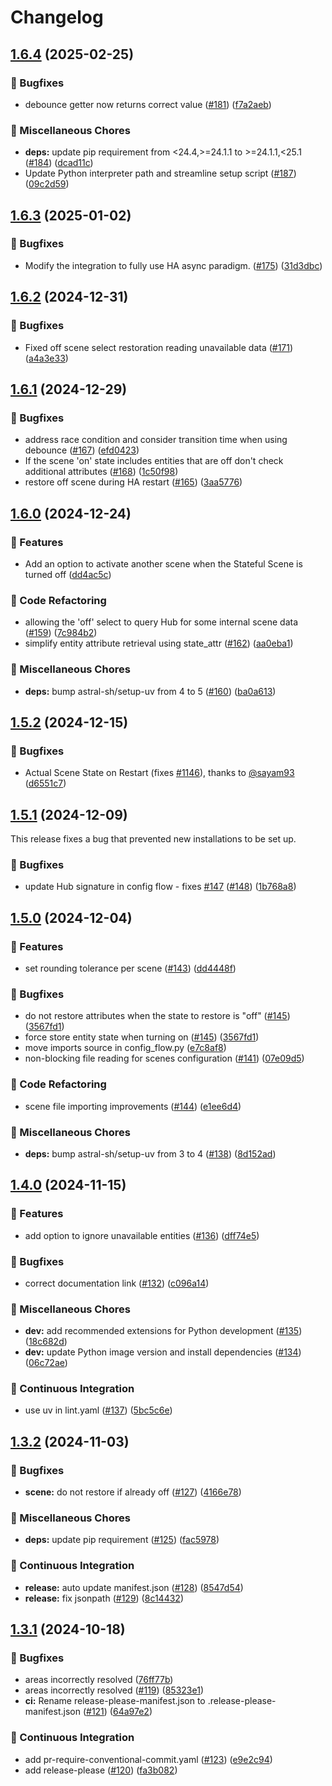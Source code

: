 # Changelog

## [1.6.4](https://github.com/hugobloem/stateful_scenes/compare/v1.6.3...v1.6.4) (2025-02-25)


### 🐛 Bugfixes

* debounce getter now returns correct value ([#181](https://github.com/hugobloem/stateful_scenes/issues/181)) ([f7a2aeb](https://github.com/hugobloem/stateful_scenes/commit/f7a2aeb2893d376b2336a7795877fe86243a7676))


### 🔧 Miscellaneous Chores

* **deps:** update pip requirement from &lt;24.4,&gt;=24.1.1 to >=24.1.1,<25.1 ([#184](https://github.com/hugobloem/stateful_scenes/issues/184)) ([dcad11c](https://github.com/hugobloem/stateful_scenes/commit/dcad11c6f6f98abff6eca791fd594520dd85ab70))
* Update Python interpreter path and streamline setup script ([#187](https://github.com/hugobloem/stateful_scenes/issues/187)) ([09c2d59](https://github.com/hugobloem/stateful_scenes/commit/09c2d59b23783c12a94e38d020b777fd42e1b95e))

## [1.6.3](https://github.com/hugobloem/stateful_scenes/compare/v1.6.2...v1.6.3) (2025-01-02)


### 🐛 Bugfixes

* Modify the integration to fully use HA async paradigm. ([#175](https://github.com/hugobloem/stateful_scenes/issues/175)) ([31d3dbc](https://github.com/hugobloem/stateful_scenes/commit/31d3dbcb20b4be751efe3f2ced809528b22400de))

## [1.6.2](https://github.com/hugobloem/stateful_scenes/compare/v1.6.1...v1.6.2) (2024-12-31)


### 🐛 Bugfixes

* Fixed off scene select restoration reading unavailable data ([#171](https://github.com/hugobloem/stateful_scenes/issues/171)) ([a4a3e33](https://github.com/hugobloem/stateful_scenes/commit/a4a3e3379f2ff7d2ae2b60ebcb8acb2badc2eb00))

## [1.6.1](https://github.com/hugobloem/stateful_scenes/compare/v1.6.0...v1.6.1) (2024-12-29)


### 🐛 Bugfixes

* address race condition and consider transition time when using debounce ([#167](https://github.com/hugobloem/stateful_scenes/issues/167)) ([efd0423](https://github.com/hugobloem/stateful_scenes/commit/efd0423d00ce21b1a0fa8db5f0b68222f68e6c51))
* If the scene 'on' state includes entities that are off don't check additional attributes ([#168](https://github.com/hugobloem/stateful_scenes/issues/168)) ([1c50f98](https://github.com/hugobloem/stateful_scenes/commit/1c50f98a71a83b6163f3ec180237bcff5c590e52))
* restore off scene during HA restart ([#165](https://github.com/hugobloem/stateful_scenes/issues/165)) ([3aa5776](https://github.com/hugobloem/stateful_scenes/commit/3aa5776b4c0f530d618f3072f329c47b397475e4))

## [1.6.0](https://github.com/hugobloem/stateful_scenes/compare/v1.5.2...v1.6.0) (2024-12-24)


### 🚀 Features

* Add an option to activate another scene when the Stateful Scene is turned off ([dd4ac5c](https://github.com/hugobloem/stateful_scenes/commit/dd4ac5cabe74f02ae297d0b18beaaebf16c1eefc))


### 🔨 Code Refactoring

* allowing the 'off' select to query Hub for some internal scene data ([#159](https://github.com/hugobloem/stateful_scenes/issues/159)) ([7c984b2](https://github.com/hugobloem/stateful_scenes/commit/7c984b27be3d1c02352ff73bd904d5e8056a4090))
* simplify entity attribute retrieval using state_attr ([#162](https://github.com/hugobloem/stateful_scenes/issues/162)) ([aa0eba1](https://github.com/hugobloem/stateful_scenes/commit/aa0eba1f28ec1f6491e0deefaf871e7d113015c4))


### 🔧 Miscellaneous Chores

* **deps:** bump astral-sh/setup-uv from 4 to 5 ([#160](https://github.com/hugobloem/stateful_scenes/issues/160)) ([ba0a613](https://github.com/hugobloem/stateful_scenes/commit/ba0a613347318c10ee34cd3a50bddf04fdbf6bb6))

## [1.5.2](https://github.com/hugobloem/stateful_scenes/compare/v1.5.1...v1.5.2) (2024-12-15)


### 🐛 Bugfixes

* Actual Scene State on Restart (fixes [#1146](https://github.com/hugobloem/stateful_scenes/issues/1146)), thanks to [@sayam93](https://github.com/sayam93) ([d6551c7](https://github.com/hugobloem/stateful_scenes/commit/d6551c70a91b8c811eb7545f34ae9dbcdbd16467))

## [1.5.1](https://github.com/hugobloem/stateful_scenes/compare/v1.5.0...v1.5.1) (2024-12-09)

This release fixes a bug that prevented new installations to be set up.

### 🐛 Bugfixes

* update Hub signature in config flow - fixes [#147](https://github.com/hugobloem/stateful_scenes/issues/147) ([#148](https://github.com/hugobloem/stateful_scenes/issues/148)) ([1b768a8](https://github.com/hugobloem/stateful_scenes/commit/1b768a8bd0da7192ea2a12b2ed989afa6bdebd93))

## [1.5.0](https://github.com/hugobloem/stateful_scenes/compare/v1.4.0...v1.5.0) (2024-12-04)


### 🚀 Features

* set rounding tolerance per scene ([#143](https://github.com/hugobloem/stateful_scenes/issues/143)) ([dd4448f](https://github.com/hugobloem/stateful_scenes/commit/dd4448f98c6d3483603f431394245c73d18476d9))


### 🐛 Bugfixes

* do not restore attributes when the state to restore is "off" ([#145](https://github.com/hugobloem/stateful_scenes/issues/145)) ([3567fd1](https://github.com/hugobloem/stateful_scenes/commit/3567fd196aa8aadf9747159c8afcdd3cb9611cd6))
* force store entity state when turning on ([#145](https://github.com/hugobloem/stateful_scenes/issues/145)) ([3567fd1](https://github.com/hugobloem/stateful_scenes/commit/3567fd196aa8aadf9747159c8afcdd3cb9611cd6))
* move imports source in config_flow.py ([e7c8af8](https://github.com/hugobloem/stateful_scenes/commit/e7c8af8becdaaff0491c3c5374694031b1c0059f))
* non-blocking file reading for scenes configuration ([#141](https://github.com/hugobloem/stateful_scenes/issues/141)) ([07e09d5](https://github.com/hugobloem/stateful_scenes/commit/07e09d55e05bf707ccf2b6d26b5209a737ea573a))


### 🔨 Code Refactoring

* scene file importing improvements ([#144](https://github.com/hugobloem/stateful_scenes/issues/144)) ([e1ee6d4](https://github.com/hugobloem/stateful_scenes/commit/e1ee6d48bc3abf453a943d4be2a6b3f33ce23b33))


### 🔧 Miscellaneous Chores

* **deps:** bump astral-sh/setup-uv from 3 to 4 ([#138](https://github.com/hugobloem/stateful_scenes/issues/138)) ([8d152ad](https://github.com/hugobloem/stateful_scenes/commit/8d152ad26970f90de3f2f37ae008ec53d61421fa))

## [1.4.0](https://github.com/hugobloem/stateful_scenes/compare/v1.3.2...v1.4.0) (2024-11-15)


### 🚀 Features

* add option to ignore unavailable entities ([#136](https://github.com/hugobloem/stateful_scenes/issues/136)) ([dff74e5](https://github.com/hugobloem/stateful_scenes/commit/dff74e5b27968d86424915a36409224e8fa45124))


### 🐛 Bugfixes

* correct documentation link ([#132](https://github.com/hugobloem/stateful_scenes/issues/132)) ([c096a14](https://github.com/hugobloem/stateful_scenes/commit/c096a144d3da1ceeb9b19e0a65b3a74433cca2d0))


### 🔧 Miscellaneous Chores

* **dev:** add recommended extensions for Python development ([#135](https://github.com/hugobloem/stateful_scenes/issues/135)) ([18c682d](https://github.com/hugobloem/stateful_scenes/commit/18c682d23f8298cbacc6b0448985d4070eeb15eb))
* **dev:** update Python image version and install dependencies ([#134](https://github.com/hugobloem/stateful_scenes/issues/134)) ([06c72ae](https://github.com/hugobloem/stateful_scenes/commit/06c72ae02ee833f23111856ad2b9d789b54bc532))


### 👷 Continuous Integration

* use uv in lint.yaml ([#137](https://github.com/hugobloem/stateful_scenes/issues/137)) ([5bc5c6e](https://github.com/hugobloem/stateful_scenes/commit/5bc5c6e3e8b0ec1e4126e01d02d27d5be3dac575))

## [1.3.2](https://github.com/hugobloem/stateful_scenes/compare/v1.3.1...v1.3.2) (2024-11-03)


### 🐛 Bugfixes

* **scene:** do not restore if already off ([#127](https://github.com/hugobloem/stateful_scenes/issues/127)) ([4166e78](https://github.com/hugobloem/stateful_scenes/commit/4166e789d52b7bdea17db58452980e358b40fb07))


### 🔧 Miscellaneous Chores

* **deps:** update pip requirement ([#125](https://github.com/hugobloem/stateful_scenes/issues/125)) ([fac5978](https://github.com/hugobloem/stateful_scenes/commit/fac597855d1cf24bb0686ddf5a2cef59d25b7070))


### 👷 Continuous Integration

* **release:** auto update manifest.json ([#128](https://github.com/hugobloem/stateful_scenes/issues/128)) ([8547d54](https://github.com/hugobloem/stateful_scenes/commit/8547d54ac20416df4a77eeba96aff55f82da7803))
* **release:** fix jsonpath ([#129](https://github.com/hugobloem/stateful_scenes/issues/129)) ([8c14432](https://github.com/hugobloem/stateful_scenes/commit/8c1443259076ff7fb06d2c86f48b9da9290c4b72))

## [1.3.1](https://github.com/hugobloem/stateful_scenes/compare/1.3.0...v1.3.1) (2024-10-18)


### 🐛 Bugfixes

* areas incorrectly resolved ([76ff77b](https://github.com/hugobloem/stateful_scenes/commit/76ff77b6d0c8efd9a8e316e865f89361afbba2e3))
* areas incorrectly resolved ([#119](https://github.com/hugobloem/stateful_scenes/issues/119)) ([85323e1](https://github.com/hugobloem/stateful_scenes/commit/85323e12bf53ce954a4f393a41d3080bdf26ce3b))
* **ci:** Rename release-please-manifest.json to .release-please-manifest.json ([#121](https://github.com/hugobloem/stateful_scenes/issues/121)) ([64a97e2](https://github.com/hugobloem/stateful_scenes/commit/64a97e253fa3c90f54ec6b7b6112135c5d32d223))


### 👷 Continuous Integration

* add pr-require-conventional-commit.yaml ([#123](https://github.com/hugobloem/stateful_scenes/issues/123)) ([e9e2c94](https://github.com/hugobloem/stateful_scenes/commit/e9e2c94cd4eedf2bdd8ab74caa91c52a260093a5))
* add release-please ([#120](https://github.com/hugobloem/stateful_scenes/issues/120)) ([fa3b082](https://github.com/hugobloem/stateful_scenes/commit/fa3b0827ae08c2d248fd445582443c5defce461c))
